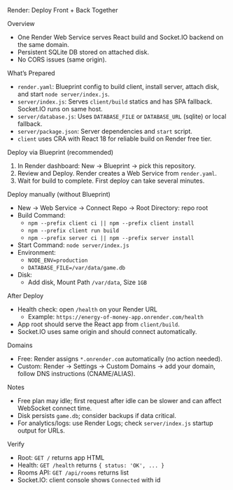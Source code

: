 Render: Deploy Front + Back Together

Overview
- One Render Web Service serves React build and Socket.IO backend on the same domain.
- Persistent SQLite DB stored on attached disk.
- No CORS issues (same origin).

What’s Prepared
- `render.yaml`: Blueprint config to build client, install server, attach disk, and start `node server/index.js`.
- `server/index.js`: Serves `client/build` statics and has SPA fallback. Socket.IO runs on same host.
- `server/database.js`: Uses `DATABASE_FILE` or `DATABASE_URL` (sqlite) or local fallback.
- `server/package.json`: Server dependencies and `start` script.
- `client` uses CRA with React 18 for reliable build on Render free tier.

Deploy via Blueprint (recommended)
1. In Render dashboard: New → Blueprint → pick this repository.
2. Review and Deploy. Render creates a Web Service from `render.yaml`.
3. Wait for build to complete. First deploy can take several minutes.

Deploy manually (without Blueprint)
- New → Web Service → Connect Repo → Root Directory: repo root
- Build Command:
  - `npm --prefix client ci || npm --prefix client install`
  - `npm --prefix client run build`
  - `npm --prefix server ci || npm --prefix server install`
- Start Command: `node server/index.js`
- Environment:
  - `NODE_ENV=production`
  - `DATABASE_FILE=/var/data/game.db`
- Disk:
  - Add disk, Mount Path `/var/data`, Size `1GB`

After Deploy
- Health check: open `/health` on your Render URL
  - Example: `https://energy-of-money-app.onrender.com/health`
- App root should serve the React app from `client/build`.
- Socket.IO uses same origin and should connect automatically.

Domains
- Free: Render assigns `*.onrender.com` automatically (no action needed).
- Custom: Render → Settings → Custom Domains → add your domain, follow DNS instructions (CNAME/ALIAS).

Notes
- Free plan may idle; first request after idle can be slower and can affect WebSocket connect time.
- Disk persists `game.db`; consider backups if data critical.
- For analytics/logs: use Render Logs; check `server/index.js` startup output for URLs.

Verify
- Root: `GET /` returns app HTML
- Health: `GET /health` returns `{ status: 'OK', ... }`
- Rooms API: `GET /api/rooms` returns list
- Socket.IO: client console shows `Connected` with id


